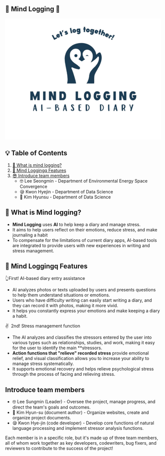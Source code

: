 ## 📓 Mind Logging 📓
![title](mind_logging_no_grid-removebg-preview.png)
## 💡 Table of Contents

1. [🙌 What is mind logging?](#-what-is-mind-logging)
2. [🙋 Mind Loggingq Features](#-mind-loggingq-features)
3. [😎 Introduce team members](#introduce-team-members)
    - 🤓 Lee Seongmin - Department of Environmental Energy Space Convergence
    - 😪 Kwon Hyejin - Department of Data Science
    - 🥳 Kim Hyunsu - Department of Data Science

## 🙌 What is Mind logging?
- **Mind Logging** uses **AI** to help keep a diary and manage stress.
- It aims to help users reflect on their emotions, reduce stress, and make journaling a habit
- To compensate for the limitations of current diary apps, AI-based tools are integrated to provide users with new experiences in writing and stress management.


## 🙋 Mind Loggingq Features
👆First! AI-based diary entry assistance

- AI analyzes photos or texts uploaded by users and presents questions to help them understand situations or emotions.
- Users who have difficulty writing can easily start writing a diary, and they can record it with photos, making it more vivid.
- It helps you constantly express your emotions and make keeping a diary a habit.

✌ ️ 2nd! Stress management function
- The AI analyzes and classifies the stressors entered by the user into various types such as relationships, studies, and work, making it easy for the user to identify the main **stressors.
- **Action functions that "relieve" recorded stress** provide emotional relief, and visual classification allows you to increase your ability to manage stress systematically.
- It supports emotional recovery and helps relieve psychological stress through the process of facing and relieving stress.



## Introduce team members
- 🤓 Lee Sungmin (Leader) -
Oversee the project, manage progress, and direct the team's goals and outcomes.
- 🥳 Kim Hyun-su (document author) -
Organize websites, create and organize project documents.
- 😪 Kwon Hye-jin (code developer) -
Develop core functions of natural language processing and implement stressor analysis functions.

Each member is in a specific role, but it's made up of three team members, all of whom work together as key developers, codewriters, bug fixers, and reviewers to contribute to the success of the project!
